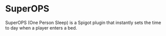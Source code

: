 # SuperOPS
 
SuperOPS (One Person Sleep) is a Spigot plugin that instantly sets the time to day when a player enters a bed.
